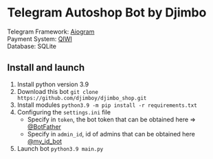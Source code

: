 # Telegram Autoshop Bot by Djimbo

Telegram Framework: [Aiogram](https://github.com/aiogram/)                                      
Payment System: [QIWI](https://qiwi.com)                                      
Database: SQLite

## Install and launch
1. Install python version 3.9
2. Download this bot `git clone https://github.com/djimboy/djimbo_shop.git`
3. Install modules `python3.9 -m pip install -r requirements.txt`
4. Configuring the `settings.ini` file
    * Specify in `token`, the bot token that can be obtained here => [@BotFather](https://t.me/BOTFATHER)
    * Specify in `admin_id`, id of admins that can be obtained here [@my_id_bot](https://t.me/MY_ID_BOT)
5. Launch bot `python3.9 main.py`
